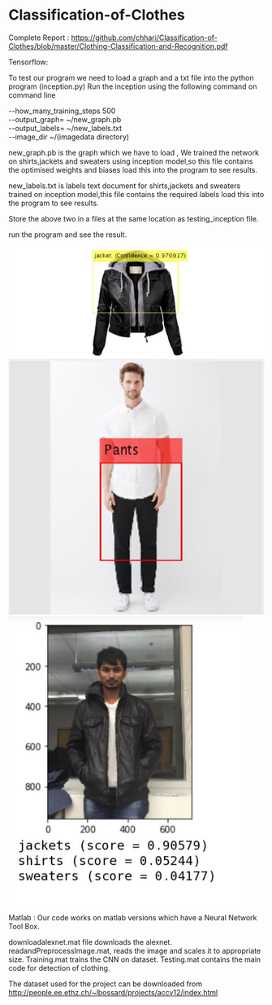 # Classification-of-Clothes

Complete Report : https://github.com/chhari/Classification-of-Clothes/blob/master/Clothing-Classification-and-Recognition.pdf

Tensorflow:

To test our program we need to load a graph and a txt file into the python program (inception.py)
Run the inception using the following command on command line

--how_many_training_steps 500 \
--output_graph= ~/new_graph.pb \
--output_labels= ~/new_labels.txt \
--image_dir ~/(imagedata directory)



new_graph.pb is the graph which we have to load , We trained the network on shirts,jackets and sweaters using inception model,so this file contains the optimised weights and biases load this into the program to see results.

new_labels.txt is labels text document for shirts,jackets and sweaters trained on inception model,this file contains the required labels load this into the program to see results.

Store the above two in a files at the same location as testing_inception file.

run the program and see the result.

![alt text](https://github.com/chhari/Classification-of-Clothes/blob/master/mainresult.jpg)
![alt text](https://github.com/chhari/Classification-of-Clothes/blob/master/pantstest.JPG)
![alt text](https://github.com/chhari/Classification-of-Clothes/blob/master/haritestresultdip.JPG)


Matlab :
Our code works on matlab versions which have a Neural Network Tool Box.

downloadalexnet.mat file downloads the alexnet.
readandPreprocessImage.mat, reads the image and scales it to appropriate size.
Training.mat trains the CNN on dataset.
Testing.mat contains the main code for detection of clothing.

The dataset used for the project can be downloaded from http://people.ee.ethz.ch/~lbossard/projects/accv12/index.html



